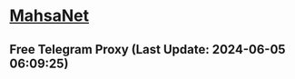 
# [MahsaNet](https://t.me/mahsa_net)
## Free Telegram Proxy (Last Update: 2024-06-05 06:09:25)

    
